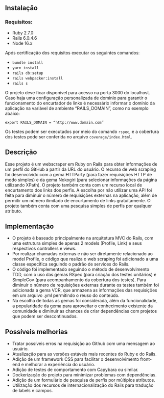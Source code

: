 ## Instalação

### Requisitos: 
* Ruby 2.7.0
* Rails 6.0.4.6
* Node 16.x

Após certificação dos requisitos executar os seguintes comandos:
* ```bundle install```
* ```yarn install```
* ```rails db:setup```
* ```rails webpacker:install```
* ```rails s```

O projeto deve ficar disponível para acesso na porta 3000 do localhost. Caso haja uma configuração personalizada de domínio para garantir o funcionamento do encurtador de links é necessário informar o domínio da aplicação na variável de ambiente “RAILS_DOMAIN”, como no exemplo abaixo:
 
```export RAILS_DOMAIN = “http://www.domain.com”```

Os testes podem ser executados por meio do comando ```rspec```, e a cobertura dos testes pode ser conferida no arquivo ```coverage/index.html```.

## Descrição

Esse projeto é um webscraper em Ruby on Rails para obter informações de um perfil do GitHub a partir da URL do usuário. O recurso de web scraping foi desenvolvido com a gema HTTParty (para fazer requisições HTTP de modo simples) e da gema Nokogiri (para selecionar informações da página utilizando XPath). O projeto também conta com um recurso local de encurtamento dos links dos perfis. A escolha por não utilizar uma API foi feita para diminuir o número de requisições externas na aplicação, além de permitir um número ilimitado de encurtamento de links gratuitamente. O projeto também conta com uma pesquisa simples de perfis por qualquer atributo.

## Implementação

* O projeto é baseado principalmente na arquitetura MVC do Rails, com uma estrutura simples de apenas 2 models (Profile, Link) e seus respectivos controllers e views.
* Por realizar chamadas externas e não ser diretamente relacionado  ao model Profile, o código que realiza o web scraping foi adicionado a uma classe específica seguindo o padrão de services do Rails.
* O código foi implementado seguindo o método de desenvolvimento TDD, com o uso das gemas RSpec (para criação dos testes unitários) e SimpleCov (para acompanhamento da cobertura dos testes). Para diminuir o número de requisições externas durante os testes também foi adicionada a gema VCR, que armazena as informações das requisições em um arquivo .yml permitindo o reuso do conteúdo.
* Na escolha de todas as gemas foi considerada, além da funcionalidade, a popularidade da gema para aproveitar o conhecimento existente da comunidade e diminuir as chances de criar dependências com projetos que podem ser descontinuados.

## Possíveis melhorias

* Tratar possíveis erros na requisição ao Github com uma mensagem ao usuário.
* Atualização para as versões estáveis mais recentes do Ruby e do Rails.
* Adição de um framework CSS para facilitar o desenvolvimento front-end e melhorar a experiência do usuário.
* Adição de testes de comportamento com Capybara ou similar.
* Dockerização do projeto para minimizar problemas com dependências.
* Adição de um formulário de pesquisa de perfis por múltiplos atributos.
* Utilização dos recursos de internacionalização do Rails para tradução de labels e campos.



